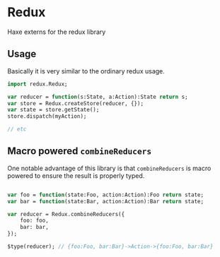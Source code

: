 # Redux

Haxe externs for the redux library

## Usage

Basically it is very similar to the ordinary redux usage.

```Haxe
import redux.Redux;

var reducer = function(s:State, a:Action):State return s;
var store = Redux.createStore(reducer, {});
var state = store.getState();
store.dispatch(myAction);

// etc
```

## Macro powered `combineReducers`

One notable advantage of this library is that `combineReducers` is macro powered to ensure the result is properly typed.

```haxe

var foo = function(state:Foo, action:Action):Foo return state;
var bar = function(state:Bar, action:Action):Bar return state;

var reducer = Redux.combineReducers({
	foo: foo,
	bar: bar,
});

$type(reducer); // {foo:Foo, bar:Bar}->Action->{foo:Foo, bar:Bar}

```